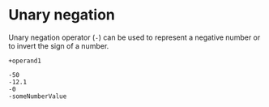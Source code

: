# Unary negation

Unary negation operator (`-`) can be used to represent a negative number or to invert the sign of a number.

```title="Syntax"
+operand1
```

```title="Example"
-50
-12.1
-0
-someNumberValue
```
